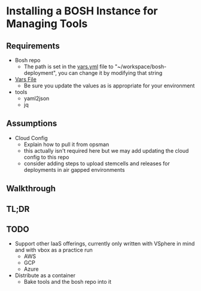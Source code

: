 # Installing a BOSH Instance for Managing Tools

## Requirements

* Bosh repo
  * The path is set in the [vars.yml](vars.yml) file to "~/workspace/bosh-deployment", you can change it by modifying that string
* [Vars File](vars.yml)
  * Be sure you update the values as is appropriate for your environment
* tools
  * yaml2json
  * jq

## Assumptions

* Cloud Config
  * Explain how to pull it from opsman
  * this actually isn't required here but we may add updating the cloud config to this repo
  * consider adding steps to upload stemcells and releases for deployments in air gapped environments

## Walkthrough

## TL;DR

## TODO

* Support other IaaS offerings, currently only written with VSphere in mind and with vbox as a practice run
  * AWS
  * GCP
  * Azure
* Distribute as a container
  * Bake tools and the bosh repo into it

